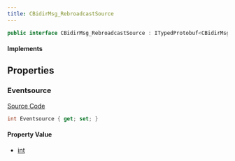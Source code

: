 ```yaml
---
title: CBidirMsg_RebroadcastSource
---
```


```csharp
public interface CBidirMsg_RebroadcastSource : ITypedProtobuf<CBidirMsg_RebroadcastSource>, INativeHandle
```

#### Implements

## Properties

### Eventsource

[Source Code](https://github.com/swiftly-solution/swiftlys2/blob/beta/managed/src/SwiftlyS2.Generated/Protobufs/Interfaces/CBidirMsg_RebroadcastSource.cs#L13)

```csharp
int Eventsource { get; set; }
```

#### Property Value

- [int](https://learn.microsoft.com/dotnet/api/system.int32)

